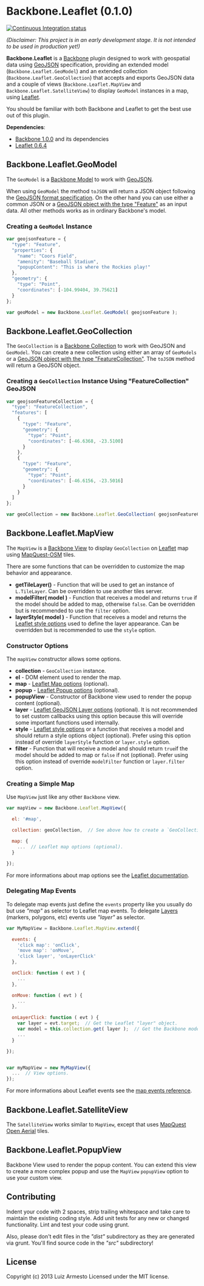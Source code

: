 # Backbone.Leaflet (0.1.0)

[![Continuous Integration status](https://secure.travis-ci.org/LuizArmesto/backbone.leaflet.png)](http://travis-ci.org/LuizArmesto/backbone.leaflet)

*(Disclaimer: This project is in an early development stage. It is not intended to be used in production yet!)*

__Backbone.Leaflet__ is a [Backbone](http://backbonejs.org/) plugin designed to work with geospatial data using [GeoJSON](http://geojson.org) specification, providing an extended model (`Backbone.Leaflet.GeoModel`) and an extended collection (`Backbone.Leaflet.GeoCollection`) that accepts and exports GeoJSON data and a couple of views (`Backbone.Leaflet.MapView` and `Backbone.Leaflet.SatelliteView`) to display `GeoModel` instances in a map, using [Leaflet](http://leafletjs.com).

You should be familiar with both Backbone and Leaflet to get the best use out of this plugin.

__Dependencies__:
 * [Backbone 1.0.0](http://backbonejs.org/#downloads) and its dependencies
 * [Leaflet 0.6.4](http://leafletjs.com/download.html)



## Backbone.Leaflet.GeoModel

The `GeoModel` is a [Backbone Model](http://backbonejs.org/#Model) to work with [GeoJSON](http://geojson.org/).

When using `GeoModel` the method `toJSON` will return a JSON object following the [GeoJSON format specification](http://geojson.org/geojson-spec.html). On the other hand you can use either a common JSON or a [GeoJSON object with the type "Feature"](http://geojson.org/geojson-spec.html#feature-objects) as an input data. All other methods works as in ordinary Backbone's model.

### Creating a `GeoModel` Instance

```javascript
var geojsonFeature = {
  "type": "Feature",
  "properties": {
    "name": "Coors Field",
    "amenity": "Baseball Stadium",
    "popupContent": "This is where the Rockies play!"
  },
  "geometry": {
    "type": "Point",
    "coordinates": [-104.99404, 39.75621]
  }
};

var geoModel = new Backbone.Leaflet.GeoModel( geojsonFeature );

```

## Backbone.Leaflet.GeoCollection

The `GeoCollection` is a [Backbone Collection](http://backbonejs.org/#Collection) to work with GeoJSON and `GeoModel`. You can create a new collection using either an array of `GeoModels` or a [GeoJSON object with the type "FeatureCollection"](http://geojson.org/geojson-spec.html#feature-collection-objects). The `toJSON` method will return a GeoJSON object.

### Creating a `GeoCollection` Instance Using "FeatureCollection" GeoJSON

```javascript
var geojsonFeatureCollection = {
  "type": "FeatureCollection",
  "features": [
    {
      "type": "Feature",
      "geometry": {
        "type": "Point",
        "coordinates": [-46.6368, -23.5100]
      }
    },
    {
      "type": "Feature",
      "geometry": {
        "type": "Point",
        "coordinates": [-46.6156, -23.5016]
      }
    }
  ]
};

var geoCollection = new Backbone.Leaflet.GeoCollection( geojsonFeatureCollection );

```

## Backbone.Leaflet.MapView

The `MapView` is a [Backbone View](http://backbonejs.org/#View) to display `GeoCollection` on [Leaflet](http://leafletjs.com/) map using [MapQuest-OSM](http://developer.mapquest.com/web/products/open/map) tiles.

There are some functions that can be overridden to customize the map behavior and appearance.

 * __getTileLayer()__ - Function that will be used to get an instance of `L.TileLayer`. Can be overridden to use another tiles server.
 * __modelFilter( model )__ - Function that receives a model and returns `true` if the model should be added to map, otherwise `false`. Can be overridden but is recommended to use the `filter` option.
 * __layerStyle( model )__ - Function that receives a model and returns the [Leaflet style options](http://leafletjs.com/reference.html#path-options) used to define the layer appearance. Can be overridden but is recommended to use the `style` option.

### Constructor Options

The `mapView` constructor allows some options.

 * __collection__ - `GeoCollection` instance.
 * __el__ - DOM element used to render the map.
 * __map__ - [Leaflet Map options](http://leafletjs.com/reference.html#map-options) (optional).
 * __popup__ - [Leaflet Popup options](http://leafletjs.com/reference.html#popup-options) (optional).
 * __popupView__ - Constructor of Backbone view used to render the popup content (optional).
 * __layer__ - [Leaflet GeoJSON Layer options](http://leafletjs.com/reference.html#geojson-options) (optional). It is not recommended to set custom callbacks using this option because this will override some important functions used internally.
 * __style__ - [Leaflet style options](http://leafletjs.com/reference.html#path-options) or a function that receives a model and should return a style options object (optional). Prefer using this option instead of override `layerStyle` function or `layer.style` option.
 * __filter__ - Function that will receive a model and should return `true`if the model should be added to map or `false` if not (optional). Prefer using this option instead of override `modelFilter` function or `layer.filter` option.

### Creating a Simple Map

Use `MapView` just like any other `Backbone` view.

```javascript
var mapView = new Backbone.Leaflet.MapView({

  el: '#map',

  collection: geoCollection,  // See above how to create a `GeoCollection` instance.

  map: {
    ...  // Leaflet map options (optional).
  }

});
```

For more informations about map options see the [Leaflet documentation](http://leafletjs.com/reference.html#map-constructor).


### Delegating Map Events

To delegate map events just define the `events` property like you usually do but use _"map"_ as selector to Leaflet map events. To delegate [Layers](http://leafletjs.com/reference.html#ilayer) (markers, polygons, etc) events use _"layer"_ as selector.

```javascript
var MyMapView = Backbone.Leaflet.MapView.extend({

  events: {
    'click map': 'onClick',
    'move map': 'onMove',
    'click layer', 'onLayerClick'
  },

  onClick: function ( evt ) {
    ...
  },

  onMove: function ( evt ) {
    ...
  },

  onLayerClick: function ( evt ) {
    var layer = evt.target;  // Get the Leaflet "layer" object.
    var model = this.collection.get( layer );  // Get the Backbone model associated to the "layer".
    ...
  }

});


var myMapView = new MyMapView({
  ...  // View options.
});

```

For more informations about Leaflet events see the [map events reference](http://leafletjs.com/reference.html#map-events).


## Backbone.Leaflet.SatelliteView

The `SatelliteView` works similar to `MapView`, except that uses [MapQuest Open Aerial](http://developer.mapquest.com/web/products/open/map) tiles.

## Backbone.Leaflet.PopupView

Backbone View used to render the popup content. You can extend this view to create a more complex popup and use the `MapView` `popupView` option to use your custom view.

## Contributing
Indent your code with 2 spaces, strip trailing whitespace and take care to maintain the existing coding style. Add unit tests for any new or changed functionality. Lint and test your code using grunt.

Also, please don't edit files in the _"dist"_ subdirectory as they are generated via grunt. You'll find source code in the _"src"_ subdirectory!


## License
Copyright (c) 2013 Luiz Armesto Licensed under the MIT license.
